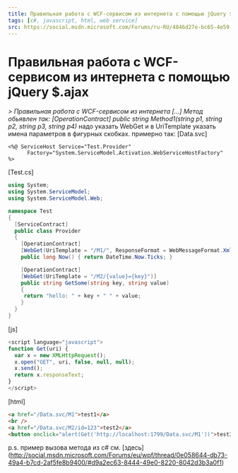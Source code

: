 ```yaml
---
title: Правильная работа с WCF-сервисом из интернета с помощью jQuery $.ajax 
tags: [c#, javascript, html, web service]
src: https://social.msdn.microsoft.com/Forums/ru-RU/4846d27e-bc65-4e59-99a7-e6d19a6633c2/-wcf-jquery-ajax?forum=aspnetru
---
```

# Правильная работа с WCF-сервисом из интернета с помощью jQuery $.ajax
*> Правильная работа с WCF-сервисом из интернета [...] Метод обьявлен так: [OperationContract] public string Method1(string p1, string p2, string p3, string p4)*
надо указать WebGet и в UriTemplate указать имена параметров в фигурных скобках.
примерно так:
[Data.svc]
```
<%@ ServiceHost Service="Test.Provider"
      Factory="System.ServiceModel.Activation.WebServiceHostFactory" %>
```
[Test.cs]
```c#
using System; 
using System.ServiceModel; 
using System.ServiceModel.Web; 

namespace Test 
{ 
  [ServiceContract] 
  public class Provider 
  { 
    [OperationContract] 
    [WebGet(UriTemplate = "/M1/", ResponseFormat = WebMessageFormat.Xml)] 
    public long Now() { return DateTime.Now.Ticks; } 

    [OperationContract] 
    [WebGet(UriTemplate = "/M2/{value}={key}")] 
    public string GetSome(string key, string value) 
    { 
     return "hello: " + key + " " + value; 
    } 
  } 
}
```
[js]
```javascript
<script language="javascript"> 
function Get(uri) { 
  var x = new XMLHttpRequest(); 
  x.open("GET", uri, false, null, null); 
  x.send(); 
  return x.responseText; 
} 
</script>
```
[html]
```html
<a href="/Data.svc/M1">test1</a>
<br />
<a href="/Data.svc/M2/id=123">test2</a>
<button onclick="alert(Get('http://localhost:1799/Data.svc/M1'))">test3</button>
```

p.s.
пример вызова метода из c# см. [здесь] (http://social.msdn.microsoft.com/Forums/eu/wpf/thread/0e058644-db73-49a4-b7cd-2af5fe8b9400/#d9a2ec63-8444-49e0-8220-8042d3b3a0f1)

